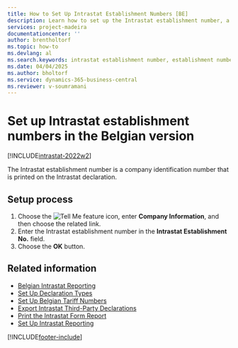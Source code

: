 ```yaml
---
title: How to Set Up Intrastat Establishment Numbers [BE]
description: Learn how to set up the Intrastat establishment number, a company identification number used in the Intrastat declaration.
services: project-madeira 
documentationcenter: ''
author: brentholtorf  
ms.topic: how-to
ms.devlang: al
ms.search.keywords: intrastat establishment number, establishment number, company identification number, intrastat declaration, Belgian version
ms.date: 04/04/2025
ms.author: bholtorf
ms.service: dynamics-365-business-central
ms.reviewer: v-soumramani
---
```


# Set up Intrastat establishment numbers in the Belgian version

[!INCLUDE[intrastat-2022w2](../../includes/intrastat-2022w2.md)]

The Intrastat establishment number is a company identification number that is printed on the Intrastat declaration.  

## Setup process

1. Choose the ![Tell Me feature](../../media/ui-search/search_small.png "Tell me what you want to do") icon, enter **Company Information**, and then choose the related link.  
1. Enter the Intrastat establishment number in the **Intrastat Establishment No.** field.  
1. Choose the **OK** button.  

## Related information

- [Belgian Intrastat Reporting](belgian-intrastat-reporting.md)  
- [Set Up Declaration Types](how-to-set-up-declaration-types.md)  
- [Set Up Belgian Tariff Numbers](how-to-set-up-belgian-tariff-numbers.md)  
- [Export Intrastat Third-Party Declarations](how-to-export-intrastat-third-party-declararations.md)  
- [Print the Intrastat Form Report](how-to-print-the-intrastat-form-report.md)  
- [Set Up Intrastat Reporting](../../finance-how-setup-report-intrastat.md)  

[!INCLUDE[footer-include](../../includes/footer-banner.md)]
